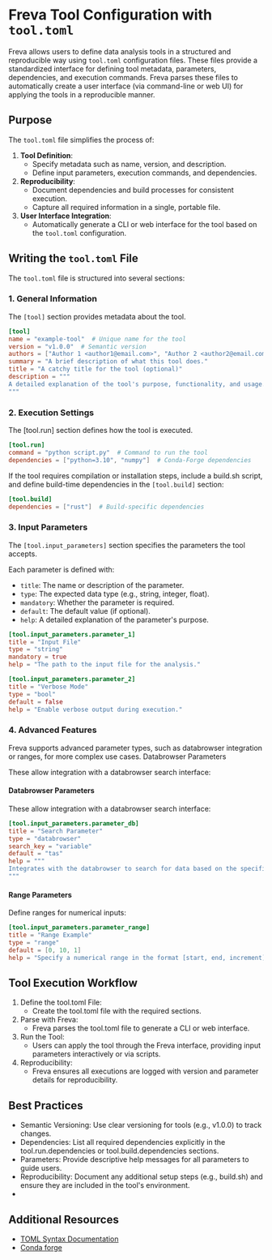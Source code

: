 # Freva Tool Configuration with `tool.toml`

Freva allows users to define data analysis tools in a structured and
reproducible way using `tool.toml` configuration files. These files provide
a standardized interface for defining tool metadata, parameters, dependencies,
and execution commands. Freva parses these files to automatically create a
user interface (via command-line or web UI) for applying the tools in a
reproducible manner.

## Purpose

The `tool.toml` file simplifies the process of:
1. **Tool Definition**:
   - Specify metadata such as name, version, and description.
   - Define input parameters, execution commands, and dependencies.
2. **Reproducibility**:
   - Document dependencies and build processes for consistent execution.
   - Capture all required information in a single, portable file.
3. **User Interface Integration**:
   - Automatically generate a CLI or web interface for the tool based on
     the `tool.toml` configuration.

## Writing the `tool.toml` File

The `tool.toml` file is structured into several sections:

### **1. General Information**
The `[tool]` section provides metadata about the tool.

```toml
[tool]
name = "example-tool"  # Unique name for the tool
version = "v1.0.0"  # Semantic version
authors = ["Author 1 <author1@email.com>", "Author 2 <author2@email.com>"]
summary = "A brief description of what this tool does."
title = "A catchy title for the tool (optional)"
description = """
A detailed explanation of the tool's purpose, functionality, and usage.
"""
```

### **2. Execution Settings**
The [tool.run] section defines how the tool is executed.

```toml
[tool.run]
command = "python script.py"  # Command to run the tool
dependencies = ["python=3.10", "numpy"]  # Conda-Forge dependencies
```

If the tool requires compilation or installation steps, include a build.sh script,
and define build-time dependencies in the `[tool.build]` section:

```toml
[tool.build]
dependencies = ["rust"]  # Build-specific dependencies
```

### **3. Input Parameters**

The `[tool.input_parameters]` section specifies the parameters the tool accepts.

Each parameter is defined with:

- `title`: The name or description of the parameter.
- `type`: The expected data type (e.g., string, integer, float).
- `mandatory`: Whether the parameter is required.
- `default`: The default value (if optional).
- `help`: A detailed explanation of the parameter's purpose.


```toml
[tool.input_parameters.parameter_1]
title = "Input File"
type = "string"
mandatory = true
help = "The path to the input file for the analysis."

[tool.input_parameters.parameter_2]
title = "Verbose Mode"
type = "bool"
default = false
help = "Enable verbose output during execution."
```

### **4. Advanced Features**

Freva supports advanced parameter types, such as databrowser integration or ranges, for more complex use cases.
Databrowser Parameters

These allow integration with a databrowser search interface:

#### Databrowser Parameters

These allow integration with a databrowser search interface:

```toml
[tool.input_parameters.parameter_db]
title = "Search Parameter"
type = "databrowser"
search_key = "variable"
default = "tas"
help = """
Integrates with the databrowser to search for data based on the specified key.
"""
```

#### Range Parameters

Define ranges for numerical inputs:

```toml
[tool.input_parameters.parameter_range]
title = "Range Example"
type = "range"
default = [0, 10, 1]
help = "Specify a numerical range in the format [start, end, increment]."
```

## Tool Execution Workflow

1. Define the tool.toml File:
    - Create the tool.toml file with the required sections.
1. Parse with Freva:
    - Freva parses the tool.toml file to generate a CLI or web interface.
1. Run the Tool:
    - Users can apply the tool through the Freva interface, providing input parameters interactively or via scripts.
1. Reproducibility:
    - Freva ensures all executions are logged with version and parameter details for reproducibility.


## Best Practices

- Semantic Versioning: Use clear versioning for tools (e.g., v1.0.0) to track changes.
- Dependencies: List all required dependencies explicitly in the tool.run.dependencies or tool.build.dependencies sections.
- Parameters: Provide descriptive help messages for all parameters to guide users.
- Reproducibility: Document any additional setup steps (e.g., build.sh) and ensure they are included in the tool's environment.
-

## Additional Resources

- [TOML Syntax Documentation](https://toml.io)
- [Conda forge](https://conda-forge.org/)
